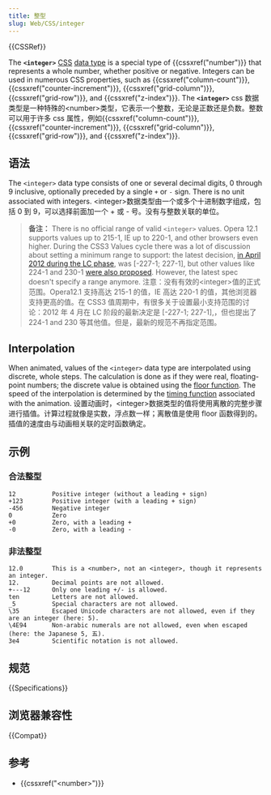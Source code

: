 ```yaml
---
title: 整型
slug: Web/CSS/integer
---
```


{{CSSRef}}

The **`<integer>`** [CSS](/zh-CN/docs/Web/CSS) [data type](/zh-CN/docs/Web/CSS/CSS_Types) is a special type of {{cssxref("number")}} that represents a whole number, whether positive or negative. Integers can be used in numerous CSS properties, such as {{cssxref("column-count")}}, {{cssxref("counter-increment")}}, {{cssxref("grid-column")}}, {{cssxref("grid-row")}}, and {{cssxref("z-index")}}.
The **`<integer>`** css 数据类型是一种特殊的\<number>类型，它表示一个整数，无论是正数还是负数。整数可以用于许多 css 属性，例如{{cssxref("column-count")}}, {{cssxref("counter-increment")}}, {{cssxref("grid-column")}}, {{cssxref("grid-row")}}, and {{cssxref("z-index")}}.

## 语法

The `<integer>` data type consists of one or several decimal digits, 0 through 9 inclusive, optionally preceded by a single `+` or `-` sign. There is no unit associated with integers.
\<integer>数据类型由一个或多个十进制数字组成，包括 0 到 9，可以选择前面加一个 + 或 - 号。没有与整数关联的单位。

> **备注：** There is no official range of valid `<integer>` values. Opera 12.1 supports values up to 215-1, IE up to 220-1, and other browsers even higher. During the CSS3 Values cycle there was a lot of discussion about setting a minimum range to support: the latest decision, [in April 2012 during the LC phase](http://lists.w3.org/Archives/Public/www-style/2012Apr/0633.html), was \[-227-1; 227-1], but other values like 224-1 and 230-1 [were also proposed](http://lists.w3.org/Archives/Public/www-style/2012Apr/0530.html). However, the latest spec doesn't specify a range anymore.
> 注意：没有有效的\<integer>值的正式范围。Opera12.1 支持高达 215-1 的值，IE 高达 220-1 的值，其他浏览器支持更高的值。在 CSS3 值周期中，有很多关于设置最小支持范围的讨论：2012 年 4 月在 LC 阶段的最新决定是 \[-227-1; 227-1],，但也提出了 224-1 and 230 等其他值。但是，最新的规范不再指定范围。

## Interpolation

When animated, values of the `<integer>` data type are interpolated using discrete, whole steps. The calculation is done as if they were real, floating-point numbers; the discrete value is obtained using the [floor function](http://en.wikipedia.org/wiki/Floor_function). The speed of the interpolation is determined by the [timing function](/zh-CN/docs/Web/CSS/single-transition-timing-function) associated with the animation.
设置动画时，\<integer>数据类型的值将使用离散的完整步骤进行插值。计算过程就像是实数，浮点数一样；离散值是使用 floor 函数得到的。插值的速度由与动画相关联的定时函数确定。

## 示例

### 合法整型

```
12          Positive integer (without a leading + sign)
+123        Positive integer (with a leading + sign)
-456        Negative integer
0           Zero
+0          Zero, with a leading +
-0          Zero, with a leading -
```

### 非法整型

```plain example-bad
12.0        This is a <number>, not an <integer>, though it represents an integer.
12.         Decimal points are not allowed.
+---12      Only one leading +/- is allowed.
ten         Letters are not allowed.
_5          Special characters are not allowed.
\35         Escaped Unicode characters are not allowed, even if they are an integer (here: 5).
\4E94       Non-arabic numerals are not allowed, even when escaped (here: the Japanese 5, 五).
3e4         Scientific notation is not allowed.
```

## 规范

{{Specifications}}

## 浏览器兼容性

{{Compat}}

## 参考

- {{cssxref("&lt;number&gt;")}}
